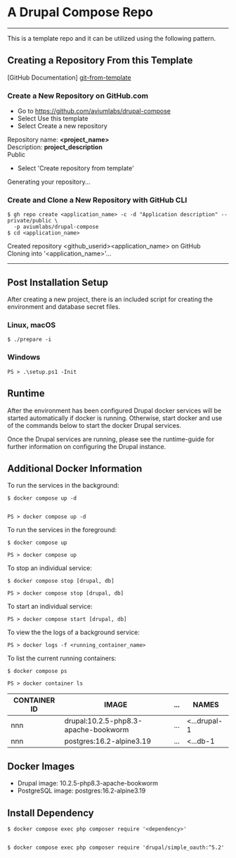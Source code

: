 # A Drupal Compose Repo


---


This is a template repo and it can be utilized using the following pattern. 


## Creating a Repository From this Template


[GitHub Documentation] [git-from-template]


### Create a New Repository on GitHub.com


- Go to https://github.com/aviumlabs/drupal-compose
- Select Use this template
- Select Create a new repository


Repository name: __<project_name>__  
Description: __project_description__  
Public  


- Select 'Create repository from template'


Generating your repository...


### Create and Clone a New Repository with GitHub CLI


    $ gh repo create <application_name> -c -d "Application description" --private/public \
      -p aviumlabs/drupal-compose 
    $ cd <application_name>


Created repository \<github\_userid\>\<application\_name\>  on GitHub  
Cloning into '\<application\_name\>'...  


---


## Post Installation Setup 


After creating a new project, there is an included script for creating the 
environment and database secret files. 


### Linux, macOS


    $ ./prepare -i


### Windows


    PS > .\setup.ps1 -Init 


## Runtime


After the environment has been configured Drupal docker services will be 
started automatically if docker is running. Otherwise, start docker and 
use of the commands below to start the docker Drupal services.

Once the Drupal services are running, please see the runtime-guide for 
further information on configuring the Drupal instance.


## Additional Docker Information 



To run the services in the background:


    $ docker compose up -d


    PS > docker compose up -d



To run the services in the foreground:


    $ docker compose up

    PS > docker compose up

    
To stop an individual service:


    $ docker compose stop [drupal, db]

    PS > docker compose stop [drupal, db]


To start an individual service:


    PS > docker compose start [drupal, db]


To view the the logs of a background service:


    PS > docker logs -f <running_container_name>


To list the current running containers:


    $ docker compose ps

    PS > docker container ls



| CONTAINER ID   | IMAGE                                | ... | NAMES           |
|----------------|--------------------------------------|-----|-----------------|
| nnn            | drupal:10.2.5-php8.3-apache-bookworm | ... | \<...drupal-1   |
| nnn            | postgres:16.2-alpine3.19             | ... | \<...db-1       |


## Docker Images


- Drupal image: 10.2.5-php8.3-apache-bookworm
- PostgreSQL image: postgres:16.2-alpine3.19


[git-from-template]: https://docs.github.com/en/repositories/creating-and-managing-repositories/creating-a-repository-from-a-template


## Install Dependency


    $ docker compose exec php composer require '<dependency>'


    $ docker compose exec php composer require 'drupal/simple_oauth:^5.2'
     
